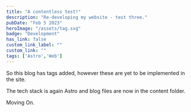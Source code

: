```yaml
---
title: "A contentless test!"
description: "Re-developing my website - test three."
pubDate: "Feb 5 2023"
heroImage: "/assets/tag.svg"
badge: "Development"
has_link: false
custom_link_label: ""
custom_link: ""
tags: ['Astro','Web']
---
```


So this blog has tags added, however these are yet to be implemented in the site.

The tech stack is again Astro and blog files are now in the content folder.

Moving On.
